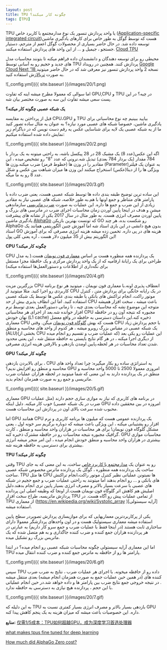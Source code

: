 ```yaml
---
layout: post
title: TPU چگونه کار میکند؟
tags: [TPU]
---
```

TPU یا واحد پردازش تنسور یک نوع مدارمجتمع با کاربرد خاص ([Application-specific integrated circuit](https://en.wikipedia.org/wiki/Application-specific_integrated_circuit
))هست که توسط گوگل به طور خاص برای کارهای یادگیری ماشین توسعه داده شد. در حال حاضر بسیاری از محصولات گوگل اععم از مترجم، دستیار جستجو ، جیمیل و ... از این واحد های پردازش استفاده میکنند. [Cloud TPU](https://cloud.google.com/tpu/)


محیطی رو برای توسعه دهندگان و دانشمندان داده فراهم میکنه تا بتونند محاسبات مدل های  جدید و حجیم رو به آسانی توسط TPU پردازش کنند. همچنین در رویداد [Google Cloud Next '18 ](https://cloud.withgoogle.com/next18/sf/
)نسخه 2 واحد پردازش تنسور نیز معرفی شد که در حال حاضر میتونید به صورت 
[تریال](https://console.cloud.google.com/freetrial/signup/0?_ga=2.220970072.-1391544342.1535979811&pli=1
)ازش استفاده کنید.

![_config.yml]({{ site.baseurl }}/images/20/1.png)

اما سوالی که معمولا مطرح میشه اینه که تفاوت GPU,CPU و TPU در چیه؟ در این پست سعی میشه تفاوت این سه به صورت مختصر بیان شه.

**یک شبکه عصبی چگونه کار میکنه؟**

قبل از پرداختن به مقایسه CPU،GPU و TPU بیایید ببینیم چه نوع محاسباتی برای یادگیری ماشین، خصوصا شبکه های عصبی مورد نیازه؟ به عنوان یه مثال ساده تصور کنید ما از یه شبکه عصبی یک لایه برای شناسایی عکس یه رقم دست نویس که در دیاگرام زیر نمایش داده شده استفاده میکنیم:

![_config.yml]({{ site.baseurl }}/images/20/2.png)

اگه این عکس(عدد 8) یک مشبک 28 در 28 پیکسل باشه، به راحتی میتونه به یک بردار با 784 مقدار (یک بردار 784 بعدی) تبدیل شه.نرونی که عدد "8" رو تشخیص میده ، این مقادیر را در وزن ها (خطوط قرمز) ضرب میکنه.وزن ها (Parameter)به عنوان یک فیلتر ویژگی ها را از دیتا(عکس) استخراج میکنند این وزن ها میزان شباهت بین عکس و شکل عدد 8 رو به ما میگه.

![_config.yml]({{ site.baseurl }}/images/20/3.gif)

این ساده ترین توضیح طبقه بندی داده ها توسط شبکه عصبی هست، یعنی ضرب داده با پارامتر های متناظر و جمع اونها با هم.به طور خلاصه، شبکه های عصبی نیاز به مقادیر زیادی از این ضرب و جمع ها داره. این عملیات به صورت [ضرب ماتریسی](https://en.wikipedia.org/wiki/Matrix_multiplication) 
سازماندهی میشن و هدف در اینجا پایین آوردن زمان محاسبات اجرای ضرب در ماترسی های بزرگ و پایین آوردن مصرف انرژی هست. به طور مثال در سال 2017 یکی از نشانه های پیشرفت یادگیری ماشین [AlphaGo](https://deepmind.com/research/alphago/)
که تونست بهترین بازیکن GO رو شکست بده، هر چند AlphaGo بدون هیچ دانشی در این بازی استاد شه اما آموزش چنین الگوریتمی همانند یک استاد GO هزینه های در پی داره. تخمین زده میشه هزینه انرژی مصرفی که برای آموزش این الگوریتم بیش از 35 میلیون دلار هست ، آره یعنی کلی پول!

**CPU چگونه کار میکند؟**

CPU یک پردازنده همه منظوره هست بر اساس [معماری فون نویمان](https://en.wikipedia.org/wiki/Von_Neumann_architecture) 
هست.( یه مدل طراحی برای یک رایانهٔ ارقامیه که از یک واحد پردازش مرکزی و یک حافظهٔ مجزا مستقل برای نگه‌داری از اطلاعات و دستورالعمل‌ها استفاده میکنه)

![_config.yml]({{ site.baseurl }}/images/20/4.gif)

بزرگترین مزیت CPU انعطاف پذیری اونه.با معماری فون نویمان ، میتونید هر نوع برنامه کاربردی رو اجرا کنید. مثلا میتونید از CPU در یک رایانه خانگی برای پردازش متن ،  کنترل موتور راکت، انجام تراکنش های بانکی یا طبقه بندی عکس ها توسط یک شبکه عصبی استفاده کنید.
اما این انطاف پذیری بیش از حد CPU باعث میشه ، سخت افزار همیشه متوجه این موضوع نشه که محاسبات بعدی چیه ، تا زمانی دستورالعمل بعدی توسط نرم افزار خوانده شه.بعد از اجرای هر محاسباتی CPU مجبوره که نتیجه آون رو در حافظه نهان خودش (L1 cache) ذخیره کنه.این داستان دسترسی به حافظه در واقع معضل معماری CPU هست که بهش [گلوگاه فون نویمان](https://whatis.techtarget.com/definition/von-Neumann-bottleneck)
میگن. وقتی CPU با حجم پردازش زیاد یک شبکه عصبی در مقیاس بزرگ روبرو میشه ، هر کدوم از واحد های محاسبه و منطق (ALU)(بخشی از CPU که عملیات ضرب و تقسیم رو انجام میده) این عملیات رو یکی بعد از دیگری اجرا میکنه ، در هر گام نتایج بایستی به حافظه منتقل شه ، این  یعنی محدود شدن تعداد محاسبات در هر لحظه،پایین اومدن بازدهی  و بالارفتن هزینه انرژی مصرفی.

**GPU چگونه کار میکند؟**

برای بالابردن بازدهی ، CPU یه استراتژی ساده رو بکار میگیره: چرا تعداد واحد های محاسبه و منطق رو افزایش ندیم؟ GPU امروزی معمولا 2500 تا 5000 واحد محاسبه و منطق در یک پردازنده دارند به این معنی که شما میتونید در لحظه هزاران عملیات ضرب ماتریسی و جمع رو به صورت همزمان انجام بدید.

![_config.yml]({{ site.baseurl }}/images/20/5.gif)

معماری GPU در برنامه های کاربری که نیاز به موازی سازی حجم دارند (مثل عملیات ضرب در یک شبکه عصبی) خوب کار میکنه. دلیل اینکه GPU امروزه در بین محققین داده محبوب شده سرعت بالای اون در پردازش این محاسبات هست.

اما GPU همانند CPU یک پردازنده عمومی هست که میلیون ها برنامه کاربری و نرم افزار رو پشتیبانی میکنه ، این ویژگی باعث میشه که دوباره برگریم سر خونه اول ، یعنی مشکل گلوگاه فون نویمان! برای هر محاسبات در هزاران واحد محاسبه و منطق ، کارت گرافیک مجبوره نتیجه محاسبات رو در حافظه مشترک ذخیره کنه. GPU محاسبات موازی بیشتری در هزاران واحد محاسبه و منطق خودش انجام میده ، این امر منجر میشه انرژی بیشتری برای دسترسی به حافظه هزینه شه.

**TPU چگونه کار میکند؟**

وقتی TPU رو به عنوان یک [مدارمجتمع با کاربرد خاص](https://www.hpcwire.com/2018/04/17/hennessy-patterson-a-new-golden-age-for-computer-architecture/)
ساخت، به این معنی که به جای ساخت یک پردازنده همه منظوره ، گوگل یک پردازنده ماترس مخصوص شبکه عصبی ساخت. TPU ها مثل CPU ها نمیتونن عملیاتی نظیر کنترل موتور راکت،انجام تراکنش های بانکی و ... رو انجام بدهند اما میتونند به راحتی عملیات ضرب و جمع حجیم در شبکه های عصبی با سرعت بسیار بالاتر و مصرف انرژی بسیار پایین تری انجام بدهند.دلیل اصلیش هم کاهش اثر گلوگاه فون نویمان هست.از اونجا که وظیفه اصلی این پردانده پردازش ماتریسه، طراح سخت افزار TPU از تمامی عملیات پیش رو آگاه هست. در TPU  از معماری (https://en.wikipedia.org/wiki/Systolic_array
)[آرایه سیستولی] استفاده میشه.

یکی از پرکاربردترین معماریهایی که برای موازیسازی پردازش تصویردر سطح پایین استفاده میشه معماری سیستولیک هست 
و در اون واحدهای پردازشگر معمولا دارای ساختاری ثابت هستند (در اینجا فقط با عملیات ضرب و جمع سرو کار داریم) به عبارتی در هر پردازنده هزاران جمع کننده و ضرب کننده جاگذاری و به هم متصل شده که یک ماتریس بزرگ رو تشکیل میده. 

اما این معماری آرایه سیستولی چگونه محاسبات شبکه عصبی رو انجام میده؟ در ابتدا TPU پارامتر ها رو از حافظه به ماترس جمع کننده و ضرب کننده انتقال میده.

![_config.yml]({{ site.baseurl }}/images/20/6.gif)

سپس TPU داده رو از حافظه میخونه. با اجرای هر عملیات ضرب ، نتایج به ضرب ضرب کننده های (در همین حین عملیات جمع به صورت همزمان انجام میشه) بعدی منتقل میشه . در نتیجه خروجی جمع نتایج ضرب بین پارامتر ها و داده خواهد شد.در حین انجام عملیاتی با این حجم ، پردازنده هیچ نیازی به دسترسی به حافظه ندارد.

![_config.yml]({{ site.baseurl }}/images/20/7.gif)

به این دلیله که TPU بازدهی بسیار بالاتر و مصرف انرژی بسیار کمتری نسبت به GPU داره. این خصوصیات باعث میشه که میزان هزینه به یک پنجم کاهش پیدا کنه.

**منابع:**
[仅需1/5成本：TPU如何超越GPU，成为深度学习首选处理器](https://zhuanlan.zhihu.com/p/43611288)

[what makes tpus fine tuned for deep learning](https://cloud.google.com/blog/products/ai-machine-learning/what-makes-tpus-fine-tuned-for-deep-learning)

[How much did AlphaGo Zero cost?](https://www.yuzeh.com/data/agz-cost.html)


